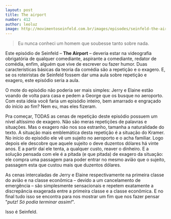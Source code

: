 ```yaml
---
layout: post
title: The airport
number: 412
author: leoluz
image: http://movimentoseinfeld.com.br/images/episodes/seinfeld-the-airport.jpg
---
```


> Eu nunca conheci um homem que soubesse tanto sobre nada.

Este episódio de Seinfeld – **The Airport** – deveria estar na videografia obrigatória de qualquer comediante, aspirante a comediante, redator de comédia, enfim, alguém que vive de escrever ou fazer humor. Duas características básicas da teoria da comédia são a repetição e o exagero. E, se os roteiristas de Seinfeld fossem dar uma aula sobre repetição e exagero, este episódio seria a aula.

O mote do episódio não poderia ser mais simples: Jerry e Elaine estão voando de volta para casa e pedem a George que os busque no aeroporto. Com esta ideia você faria um episódio inteiro, bem amarrado e engraçado do início ao fim? Nem eu, mas eles fizeram.

Pra começar, TODAS as cenas de repetição deste episódio possuem um nível altíssimo de exagero. Não são meras repetições de palavras e situações. Mas o exagero não nos soa estranho, tamanha a naturalidade do texto. A situação mais emblemática desta repetição é a situação do Kramer. No início do episódio ele vê um sujeito no aeroporto e o acha familiar. Logo depois ele descobre que aquele sujeito o deve duzentos dólares há vinte anos. E a partir daí ele tenta, a qualquer custo, reaver o dinheiro. E a solução pensada com ele é a pitada (e que pitada) de exagero da situação: ele compra uma passagem para poder entrar no mesmo avião que o sujeito, passagem esta que custou mais que duzentos dólares.

As cenas intercaladas de Jerry e Elaine respectivamente na primeira classe do avião e na classe econômica – devido a um cancelamento de emergência – são simplesmente sensacionais e repetem exatamente a discrepância exagerada entre a primeira classe e a classe econômica. E no final tudo isso se encontra para nos mostrar um fim que nos fazer pensar "*putz! Só podia terminar assim!*".

Isso é Seinfeld.